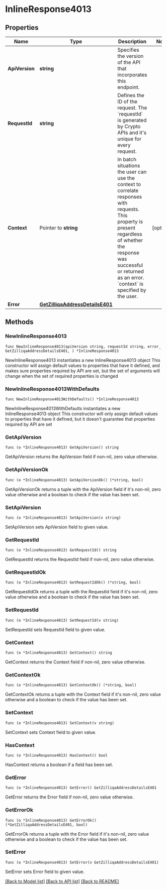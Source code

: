 # InlineResponse4013

## Properties

Name | Type | Description | Notes
------------ | ------------- | ------------- | -------------
**ApiVersion** | **string** | Specifies the version of the API that incorporates this endpoint. | 
**RequestId** | **string** | Defines the ID of the request. The &#x60;requestId&#x60; is generated by Crypto APIs and it&#39;s unique for every request. | 
**Context** | Pointer to **string** | In batch situations the user can use the context to correlate responses with requests. This property is present regardless of whether the response was successful or returned as an error. &#x60;context&#x60; is specified by the user. | [optional] 
**Error** | [**GetZilliqaAddressDetailsE401**](GetZilliqaAddressDetailsE401.md) |  | 

## Methods

### NewInlineResponse4013

`func NewInlineResponse4013(apiVersion string, requestId string, error_ GetZilliqaAddressDetailsE401, ) *InlineResponse4013`

NewInlineResponse4013 instantiates a new InlineResponse4013 object
This constructor will assign default values to properties that have it defined,
and makes sure properties required by API are set, but the set of arguments
will change when the set of required properties is changed

### NewInlineResponse4013WithDefaults

`func NewInlineResponse4013WithDefaults() *InlineResponse4013`

NewInlineResponse4013WithDefaults instantiates a new InlineResponse4013 object
This constructor will only assign default values to properties that have it defined,
but it doesn't guarantee that properties required by API are set

### GetApiVersion

`func (o *InlineResponse4013) GetApiVersion() string`

GetApiVersion returns the ApiVersion field if non-nil, zero value otherwise.

### GetApiVersionOk

`func (o *InlineResponse4013) GetApiVersionOk() (*string, bool)`

GetApiVersionOk returns a tuple with the ApiVersion field if it's non-nil, zero value otherwise
and a boolean to check if the value has been set.

### SetApiVersion

`func (o *InlineResponse4013) SetApiVersion(v string)`

SetApiVersion sets ApiVersion field to given value.


### GetRequestId

`func (o *InlineResponse4013) GetRequestId() string`

GetRequestId returns the RequestId field if non-nil, zero value otherwise.

### GetRequestIdOk

`func (o *InlineResponse4013) GetRequestIdOk() (*string, bool)`

GetRequestIdOk returns a tuple with the RequestId field if it's non-nil, zero value otherwise
and a boolean to check if the value has been set.

### SetRequestId

`func (o *InlineResponse4013) SetRequestId(v string)`

SetRequestId sets RequestId field to given value.


### GetContext

`func (o *InlineResponse4013) GetContext() string`

GetContext returns the Context field if non-nil, zero value otherwise.

### GetContextOk

`func (o *InlineResponse4013) GetContextOk() (*string, bool)`

GetContextOk returns a tuple with the Context field if it's non-nil, zero value otherwise
and a boolean to check if the value has been set.

### SetContext

`func (o *InlineResponse4013) SetContext(v string)`

SetContext sets Context field to given value.

### HasContext

`func (o *InlineResponse4013) HasContext() bool`

HasContext returns a boolean if a field has been set.

### GetError

`func (o *InlineResponse4013) GetError() GetZilliqaAddressDetailsE401`

GetError returns the Error field if non-nil, zero value otherwise.

### GetErrorOk

`func (o *InlineResponse4013) GetErrorOk() (*GetZilliqaAddressDetailsE401, bool)`

GetErrorOk returns a tuple with the Error field if it's non-nil, zero value otherwise
and a boolean to check if the value has been set.

### SetError

`func (o *InlineResponse4013) SetError(v GetZilliqaAddressDetailsE401)`

SetError sets Error field to given value.



[[Back to Model list]](../README.md#documentation-for-models) [[Back to API list]](../README.md#documentation-for-api-endpoints) [[Back to README]](../README.md)


